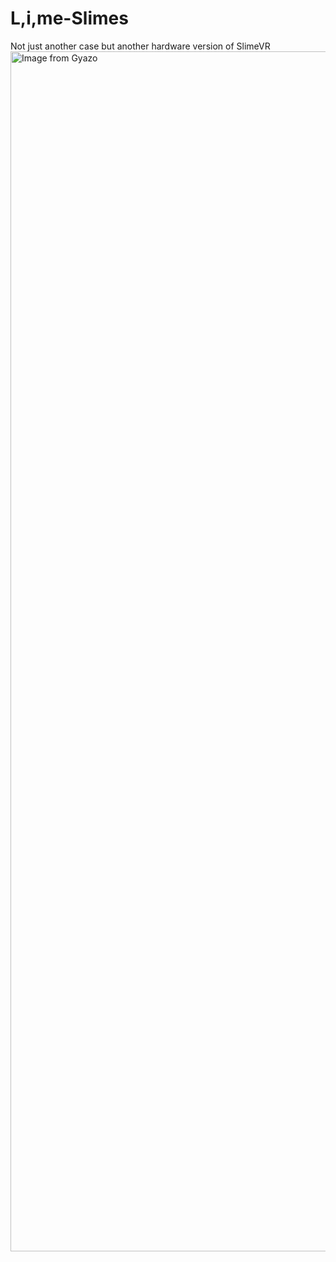 # L,i,me-Slimes
Not just another case but another hardware version of SlimeVR
<a href="https://gyazo.com/7941d6748db107002712ad53378ea480"><img src="https://i.gyazo.com/7941d6748db107002712ad53378ea480.png" alt="Image from Gyazo" width="1920"/></a>
